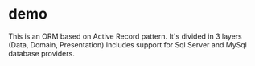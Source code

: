 # demo
This is an ORM based on Active Record pattern. It's divided in 3 layers (Data, Domain, Presentation) Includes support for Sql Server and MySql database providers.
